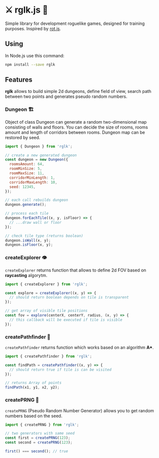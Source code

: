 # ⚔️ rglk.js 🐉

Simple library for development roguelike games, designed for training purposes.
Inspired by [rot.js](http://ondras.github.io/rot.js/hp/).

## Using

In Node.js use this command:

```bash
npm install --save rglk
```

## Features

**rglk** allows to build simple 2d dungeons, define field of view, search path between two points and generates pseudo random numbers.

### Dungeon 🏗️

Object of class Dungeon can generate a random two-dimensional map consisting of walls and floors. You can decide the size of rooms, rooms amount and length of corridors between rooms. Dungeon map can be restored by seed.

```javascript
import { Dungeon } from 'rglk';

// create a new generated dungeon
const dungeon = new Dungeon({
  roomsAmount: 64,
  roomMinSize: 5,
  roomMaxSize: 11,
  corridorMinLength: 1,
  corridorMaxLength: 10,
  seed: 12345,
});

// each call rebuilds dungeon
dungeon.generate();

// process each tile
dungeon.forEachTile((x, y, isFloor) => {
  // ...draw wall or floor
});

// check tile type (returns boolean)
dungeon.isWall(x, y);
dungeon.isFloor(x, y);
```

### createExplorer 👁️

`createExplorer` returns function that allows to define 2d FOV based on **raycasting** algorytm.

```javascript
import { createExplorer } from 'rglk';

const explore = createExplorer((x, y) => {
  // should return boolean depends on tile is transparent
});

// get array of visible tile positions
const fov = explore(centerX, centerY, radius, (x, y) => {
  // this callback will be executed if tile is visible
});
```

### createPathfinder 🏃

`createPathfinder` returns function which works based on an algorithm __A*__.

```javascript
import { createPathfinder } from 'rglk';

const findPath = createPathfinder((x, y) => {
  // should return true if tile is can be visited
});

// returns Array of points
findPath(x1, y1, x2, y2);
```

### createPRNG 💾

`createPRNG` (Pseudo Random Number Generator) allows you to get random numbers based on the seed.

```javascript
import { createPRNG } from 'rglk';

// two generators with same seed
const first = createPRNG(123);
const second = createPRNG(123);

first() === second(); // true
```

